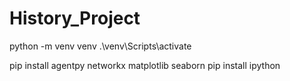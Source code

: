 # History_Project
 
python -m venv venv
.\venv\Scripts\activate


pip install agentpy networkx matplotlib seaborn
pip install ipython
